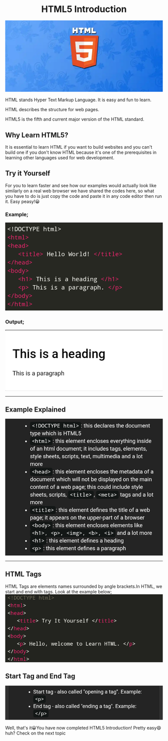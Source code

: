 <!DOCTYPE html>
<html>
<head>
   <title> HTML5 INTRODUCTION </title>
</head>
<body>
   <h1 style="text-align: center"> HTML5 Introduction </h1>
   <p> <img src="html5logo.jpg" /> </p>
   <p> HTML stands Hyper Text Markup Language. It is easy and fun to learn. </p>
   <p> HTML describes the structure for web pages. </p>
   <p> HTML5 is the fifth and current major version of the HTML standard. </p>
   
   <h2 style="text-align: left"> Why Learn HTML5? </h2>
   
   <p> It is essential to learn HTML if you want to build websites and you can't build one if you don't know HTML because it's one of the prerequisites in learning other languages used for web development. </p>
   
   <h2 style="text-align: left"> Try it Yourself </h2>
   
   <p> For you to learn faster and see how our examples would actually look like similarly on a real web browser we have shared the codes here, so what you have to do is just copy the code and paste it in any code editor then run it. Easy peasy!😀 </p>
   
   <h3 style="text-align: left"> Example; </h3>
   <p> 
  <img src="learnhtml5.jpg" />
   <p>
   
   <h3 style="text-align: left"> Output; </h3>
   <p>
   <img src="outputhtml5.jpg" />
   <p>
   
  ***
  
   <h2 style="text-align: left"> Example Explained </h2>
   <p>
   <img src="ExampleExplainedHTML5intro.jpg" />
   </p>
   
   ***
   
   <h2 style="text-align: left"> HTML Tags </h2>
   <p>
   HTML Tags are elements names surrounded by angle brackets.In HTML, we start and end with tags. Look at the example below; 
   <img src="htmlTags.jpg" />
   </p>
   
   <h2 style="text-align: left"> Start Tag and End Tag </h2>
   <p>
   <img src="StartTagAndEndTag.jpg" />
   </p>
   <p> Well, that's it😀You have now completed HTML5 Introduction! Pretty easy😄huh? Check on the next topic
   </p>
</body>
</html>